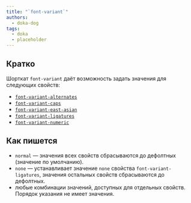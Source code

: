 ```yaml
---
title: "`font-variant`"
authors:
  - doka-dog
tags:
  - doka
  - placeholder
---
```


## Кратко

Шорткат `font-variant` даёт возможность задать значения для следующих свойств:

- [`font-variant-alternates`](/css/font-variant-alternates/)
- [`font-variant-caps`](/css/font-variant-caps/)
- [`font-variant-east-asian`](/css/font-variant-east-asian/)
- [`font-variant-ligatures`](/css/font-variant-ligatures/)
- [`font-variant-numeric`](/css/font-variant-numeric/)

## Как пишется

- `normal` — значения всех свойств сбрасываются до дефолтных (значение по умолчанию).
- `none` — устанавливает значение `none` свойства `font-variant-ligatures`, значения остальных свойств сбрасываются до дефолтных.
- любые комбинации значений, доступных для отдельных свойств. Порядок указания не имеет значения.
